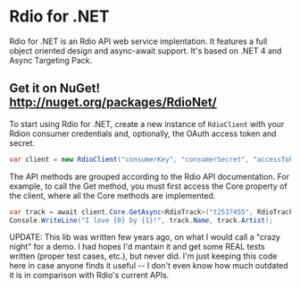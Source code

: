 Rdio for .NET
=============

Rdio for .NET is an Rdio API web service implentation. It features a full object oriented design and async-await support. It's based on .NET 4 and Async Targeting Pack.

Get it on NuGet! http://nuget.org/packages/RdioNet/
---

To start using Rdio for .NET, create a new instance of `RdioClient` with your Rdion consumer credentials and, optionally, the OAuth access token and secret.

```c#
var client = new RdioClient("consumerKey", "consumerSecret", "accessToken", "accessSecret");
```

The API methods are grouped according to the Rdio API documentation. For example, to call the Get method, you must first access the Core property of the client, where all the Core methods are implemented.

```c#
var track = await client.Core.GetAsync<RdioTrack>("t2537455", RdioTrack.Extras.All);
Console.WriteLine("I love {0} by {1}!", track.Name, track.Artist);
```

UPDATE: This lib was written few years ago, on what I would call a "crazy night" for a demo. I had hopes I'd mantain it and get some REAL tests written (proper test cases, etc.), but never did. I'm just keeping this code here in case anyone finds it useful -- I don't even know how much outdated it is in comparison with Rdio's current APIs.
